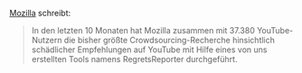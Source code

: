 [Mozilla](https://foundation.mozilla.org/de/campaigns/regrets-reporter/findings) schreibt:
> In den letzten 10 Monaten hat Mozilla zusammen mit 37.380 YouTube-Nutzern die bisher größte Crowdsourcing-Recherche hinsichtlich schädlicher Empfehlungen auf YouTube mit Hilfe eines von uns erstellten Tools namens RegretsReporter durchgeführt.